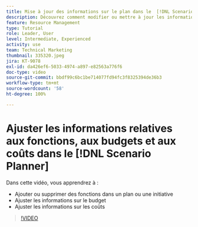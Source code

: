 ```yaml
---
title: Mise à jour des informations sur le plan dans le  [!DNL Scenario Planner]
description: Découvrez comment modifier ou mettre à jour les informations relatives aux fonctions, budgets ou aux coûts après la création d’un plan ou d’une initiative dans le  [!DNL Scenario Planner].
feature: Resource Management
type: Tutorial
role: Leader, User
level: Intermediate, Experienced
activity: use
team: Technical Marketing
thumbnail: 335320.jpeg
jira: KT-9078
exl-id: da426ef6-5033-4974-a897-e82563a776f6
doc-type: video
source-git-commit: bbdf99c6bc1be714077fd94fc3f8325394de36b3
workflow-type: tm+mt
source-wordcount: '58'
ht-degree: 100%

---
```


# Ajuster les informations relatives aux fonctions, aux budgets et aux coûts dans le [!DNL Scenario Planner]

Dans cette vidéo, vous apprendrez à :

* Ajouter ou supprimer des fonctions dans un plan ou une initiative
* Ajuster les informations sur le budget
* Ajuster les informations sur les coûts

>[!VIDEO](https://video.tv.adobe.com/v/335320/?quality=12&learn=on&enablevpops=1)
